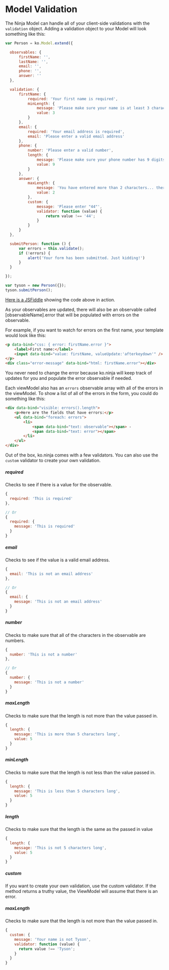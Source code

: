 # Model Validation

The Ninja Model can handle all of your client-side validations with the `validation` object. Adding a validation object to your Model will look something like this:

```js
var Person = ko.Model.extend({

  observables: {
      firstName: '',
      lastName: '',
      email: '',
      phone: '',
      answer: ''
  },

  validation: {
      firstName: {
          required: 'Your first name is required',
          minLength: {
              message: 'Please make sure your name is at least 3 characters long.',
              value: 3
          }
      },
      email: {
          required: 'Your email address is required',
          email: 'Please enter a valid email address'
      },
      phone: {
          number: 'Please enter a valid number',
          length: {
              message: 'Please make sure your phone number has 9 digits',
              value: 9
          }
      },
      answer: {
          maxLength: {
              message: 'You have entered more than 2 characters... there is no way you are typing "44"!',
              value: 2
          },
          custom: {
              message: 'Please enter "44"',
              validator: function (value) {
                  return value !== '44';
              }
          }
      }
  },

  submitPerson: function () {
      var errors = this.validate();
      if (!errors) {
          alert('Your form has been submitted. Just kidding!')
      }
  }

});

var tyson = new Person({});
tyson.submitPerson();
```

[Here is a JSFiddle](http://jsfiddle.net/tysoncadenhead/QUPg8/) showing the code above in action.

As your observables are updated, there will also be an observable called [observableName].error that will be populated with errors on the observable.

For example, if you want to watch for errors on the first name, your template would look like this:

```html
<p data-bind="css: { error: firstName.error }">
    <label>First name:</label>
    <input data-bind="value: firstName, valueUpdate:'afterkeydown'" />
</p>
<div class="error-message" data-bind="html: firstName.error"></div>
```

You never need to change the error because ko.ninja will keep track of updates for you and populate the error observable if needed.

Each viewModel also has an `errors` observable array with all of the errors in the viewModel. To show a list of all of the errors in the form, you could do something like this:

```html
<div data-bind="visible: errors().length">
    <p>Here are the fields that have errors:</p>
    <ul data-bind="foreach: errors">
        <li>
            <span data-bind="text: observable"></span> - 
            <span data-bind="text: error"></span>
        </li>
    </ul>
</div>
```

Out of the box, ko.ninja comes with a few validators. You can also use the `custom` validator to create your own validation.

##### required

Checks to see if there is a value for the observable.

```js
{
  required: 'This is required'
},

// Or
{
  required: {
    message: 'This is required'
  }
}
```

##### email

Checks to see if the value is a valid email address.

```js
{
  email: 'This is not an email address'
},

// Or
{
  email: {
    message: 'This is not an email address'
  }
}
```

##### number

Checks to make sure that all of the characters in the observable are numbers.

```js
{
  number: 'This is not a number'
},

// Or
{
  number: {
    message: 'This is not a number'
  }
}
```

##### maxLength

Checks to make sure that the length is not more than the value passed in.

```js
{
  length: {
    message: 'This is more than 5 characters long',
    value: 5
  }
}
```

##### minLength

Checks to make sure that the length is not less than the value passed in.

```js
{
  length: {
    message: 'This is less than 5 characters long',
    value: 5
  }
}
```

##### length

Checks to make sure that the length is the same as the passed in value

```js
{
  length: {
    message: 'This is not 5 characters long',
    value: 5
  }
}
```

##### custom

If you want to create your own validation, use the custom validator. If the method returns a truthy value, the ViewModel will assume that there is an error.

##### maxLength

Checks to make sure that the length is not more than the value passed in.

```js
{
  custom: {
    message: 'Your name is not Tyson',
    validator: function (value) {
      return value !== 'Tyson';
    }
  }
}
```